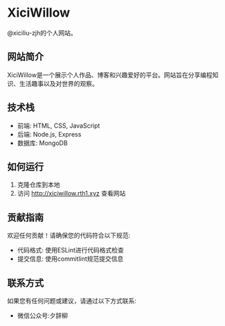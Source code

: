 
# XiciWillow
@xiciliu-zjh的个人网站。

## 网站简介
XiciWillow是一个展示个人作品、博客和兴趣爱好的平台。网站旨在分享编程知识、生活趣事以及对世界的观察。

## 技术栈
- 前端: HTML, CSS, JavaScript
- 后端: Node.js, Express
- 数据库: MongoDB

## 如何运行
1. 克隆仓库到本地
4. 访问 http://xiciwillow.rth1.xyz 查看网站

## 贡献指南
欢迎任何贡献！请确保您的代码符合以下规范:
- 代码格式: 使用ESLint进行代码格式检查
- 提交信息: 使用commitlint规范提交信息

## 联系方式
如果您有任何问题或建议，请通过以下方式联系:
- 微信公众号:夕辞柳
